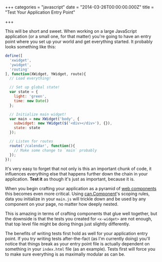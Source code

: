 +++
categories = "javascript"
date = "2014-03-26T00:00:00.000Z"
title = "Test Your Application Entry Point"

+++

This will be short and sweet. When working on a large JavaScript application (or a small one, for that matter) you're going to have an entry point where you set up your world and get everything started. It probably looks something like this:

```javascript
define([
  'xwidget',
  'ywidget',
  'routing'
], function(XWidget, YWidget, route){
  // Load everything!

  // Set up global state!
  var state = {
    light: 'green',
    time: new Date()
  };

  // Initialize main widget!
  var main = new XWidget('body', {
    subwidget: new YWidget($('<div></div>'), {}),
    state: state
  });

  // Listen for routes
  route('/calendar', function(){
    // Make some change to `main` probably
  });
});
```

It's very easy to forget that not only is this an important chunk of code, it influences everything else that happens further down the chain in your application. **Test it** as though it's just as important, because it is.

When you begin crafting your application as a pyramid of [web components](http://dailyjs.com/2014/03/10/components-controls/) this becomes even more critical. Using [can.Component](http://canjs.com/guides/Components.html)'s scoping rules, data you initialize in your `main.js` will trickle down and be used by any component on your page, no matter how deeply nested.

This is amazing in terms of crafting components that glue well together, but the downside is that the tests you created for `<x-widget>` are not enough, that top level file might be doing things just slightly differently.

The benefits of writing tests first hold as well for your application entry point. If you try writing tests after-the-fact (as I'm currently doing) you'll notice that things break as your entry point file is actually dependent on something in your `index.html` file (as an example). Tests first will force you to make sure everything is as maximally modular as can be.

